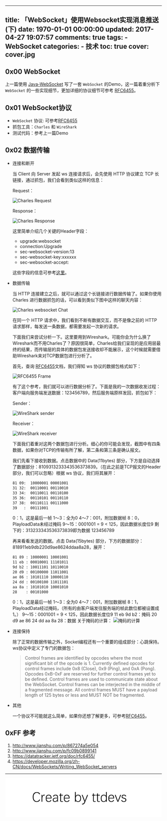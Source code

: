
---
title: 「WebSocket」使用Websocket实现消息推送(下)
date: 1970-01-01 00:00:00
updated: 2017-04-27 19:07:57
comments: true
tags:
    - WebSocket
categories:
    - 技术
toc: true
cover: cover.jpg 
---


## 0x00 WebSocket

上一篇使用 [Java-WebSocket](https://github.com/TooTallNate/Java-WebSocket) 写了一套 `WebSocket` 的Demo，这一篇着重分析下` WebSocket` 的一些实现细节，更加详细的协议细节可参考 [RFC6455][rfc6455]。


## 0x01 WebSocket协议

- `WebSocket` 协议:  可参考[RFC6455][rfc6455]
- 抓包工具：`Charles` 和 `WireShark`
- 测试代码：参考上一篇Demo


## 0x02 数据传输

- 连接和断开

	当 Client 向 Server 发起 ws 连接请求后，会先使用 HTTP 协议建立 TCP 长链接，通过抓包，我们会看到类似这样的信息：
	
	Request：
	
	![Charles Request](http://img.blog.csdn.net/20160910174128237)
	
	Response：
	
	![Charles Response](http://img.blog.csdn.net/20160910175927683)

	这里简单介绍几个关键的Header字段：
	
	- upgrade:websocket
	- connection:Upgrade
	- sec-websocket-version:13
	- sec-websocket-key:xxxxxx
	- sec-websocket-accept:
	
	这些字段的信息可参考[这里](http://www.jianshu.com/p/867274a5e054)。
	
- 数据传输

	当 HTTP 连接建立之后，就可以通过这个长链接进行数据传输了。如果你使用 Charles 进行数据抓包的话，可以看到类似下图中这样的聊天内容：
	
	![Charles websocket Chat](http://img.blog.csdn.net/20160910180038193)

	 在同一个 HTTP 请求中，我们看到不断有数据交互，而不是像之前的 HTTP 请求那样，每发送一条数据，都需要发起一次新的请求。
	
	下面我们来尝试分析一下。这里要用到Wireshark。可能你会为什么换了Wireshark而不用Charles了？原因很简单，Charles给我们呈现的是应用层最终的结果，而传输层的具体的数据包发送接收却不能展示，这个时候就需要借助Wireshark来对TCP数据包进行分析了。
	
	首先，查询 [RFC6455][rfc6455]文档，我们得知 ws 协议的数据包格式如下：

	![RFC6455 Frame](http://img.blog.csdn.net/20160910181202338)
	
	有了这个参考，我们就可以进行数据分析了。下面是我的一次数据收发过程：客户端向服务端发送数据：123456789，然后服务端原样发回，抓包如下：
	
	Sender：
	
	![WireShark sender](http://img.blog.csdn.net/20160911195743125)	
	
	Receiver：

	![WireShark receiver](http://img.blog.csdn.net/20160911195848240)
	
	下面我们着重对这两个数据包进行分析。细心的你可能会发现，截图中有四条数据，如果你对TCP的传输有所了解，第二条和第三条是确认报文。
	
	我们先看下接收到数据。点击数据中的 Data(11bytes) 部分，下方是自动选择了数据部分：8109313233343536373839。（在此之前是TCP报文的Header部分，我们可以忽略）根据 ws 协议，我们将其展开：

	``` shell
	81 09:  10000001 00001001 
	31 32:  00110001 00110010
	33 34:  00110011 00110100
	35 36:  00110101 00110110
	37 38:  00110111 00111000
	39   :  00111001
	``` 	
	0：1，这是最后一帧
	1～3：全为0
	4～7：001，附加数据帧
	8：0，PlayloadData未经过掩码
	 9～15：0001001 = 9 < 125，因此数据长度位9
	 剩下的：313233343536373839即为数据 123456789

	再来看看发送的数据。点击 Data(15bytes) 部分，下方的数据部分：818911eb9db220d9ae8624ddaa8a28，展开：
	
	``` shell
	81 89 : 10000001 10001001 
	11 eb : 00010001 11101011
	9d b2 : 10011101 10110010
	20 d9 : 00100000 11011001
	ae 86 : 10101110 10000110
	24 dd : 00100100 11011101
	aa 8a : 10101010 10001010
	28    : 00101000
	```
	0：1，这是最后一帧
	1～3：全为0
	4～7：001，附加数据帧
	8：1，PlayloadData经过掩码，（所有的由客户端发往服务端的帧此数位都被设置成 1。）
	 9～15：0001001 = 9 < 125，因此数据长度位9
	 11 eb 9d b2：掩码
	 20 d9 ae 86 24 dd aa 8a 28：数据
	关于掩码的计算：
	![掩码的计算](http://img.blog.csdn.net/20160911203233422)
	
- 连接保持
	
	除了正常的数据传输之外，Socket编程还有一个重要的组成部分：心跳保持。ws协议中定义了专门的数据包：
	
	>   Control frames are identified by opcodes where the most significant bit of the opcode is 1.  Currently defined opcodes for control frames include 0x8 (Close), 0x9 (Ping), and 0xA (Pong).  Opcodes 0xB-0xF are reserved for further control frames yet to be defined.
	> Control frames are used to communicate state about the WebSocket. Control frames can be interjected in the middle of a fragmented message.
	>All control frames MUST have a payload length of 125 bytes or less and MUST NOT be fragmented.
	
- 其他
	
	一个协议不可能就这么简单，如果你还想了解更多，可参考[RFC6455][rfc6455]。


## 0xFF 参考

1. http://www.jianshu.com/p/867274a5e054
2. http://www.jianshu.com/p/fc09b0899141
3. https://datatracker.ietf.org/doc/rfc6455/
4. https://developer.mozilla.org/zh-CN/docs/WebSockets/Writing_WebSocket_servers

------
[rfc6455]: https://datatracker.ietf.org/doc/rfc6455/

![Create by ttdevs](https://raw.githubusercontent.com/ttdevs/ttdevs.github.io/common/images/logo.png)


